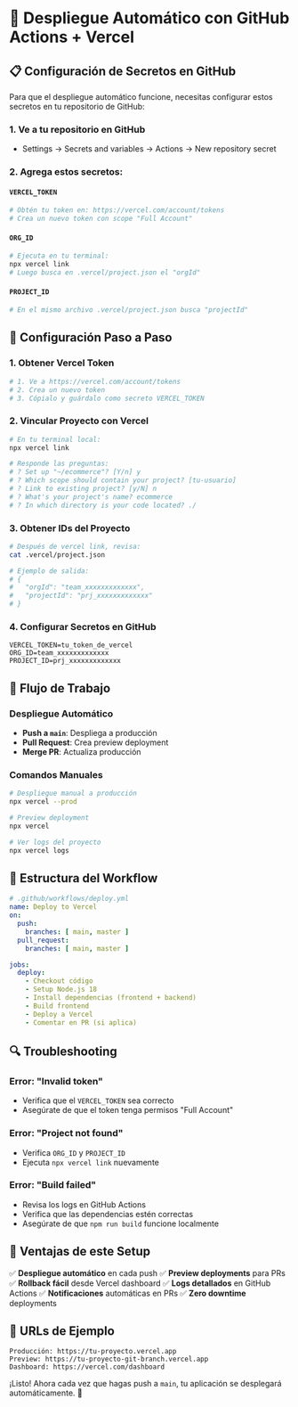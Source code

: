 # 🚀 Despliegue Automático con GitHub Actions + Vercel

## 📋 Configuración de Secretos en GitHub

Para que el despliegue automático funcione, necesitas configurar estos secretos en tu repositorio de GitHub:

### 1. Ve a tu repositorio en GitHub
- Settings → Secrets and variables → Actions → New repository secret

### 2. Agrega estos secretos:

#### `VERCEL_TOKEN`
```bash
# Obtén tu token en: https://vercel.com/account/tokens
# Crea un nuevo token con scope "Full Account"
```

#### `ORG_ID`
```bash
# Ejecuta en tu terminal:
npx vercel link
# Luego busca en .vercel/project.json el "orgId"
```

#### `PROJECT_ID`
```bash
# En el mismo archivo .vercel/project.json busca "projectId"
```

## 🔧 Configuración Paso a Paso

### 1. Obtener Vercel Token
```bash
# 1. Ve a https://vercel.com/account/tokens
# 2. Crea un nuevo token
# 3. Cópialo y guárdalo como secreto VERCEL_TOKEN
```

### 2. Vincular Proyecto con Vercel
```bash
# En tu terminal local:
npx vercel link

# Responde las preguntas:
# ? Set up "~/ecommerce"? [Y/n] y
# ? Which scope should contain your project? [tu-usuario]
# ? Link to existing project? [y/N] n
# ? What's your project's name? ecommerce
# ? In which directory is your code located? ./
```

### 3. Obtener IDs del Proyecto
```bash
# Después de vercel link, revisa:
cat .vercel/project.json

# Ejemplo de salida:
# {
#   "orgId": "team_xxxxxxxxxxxxx",
#   "projectId": "prj_xxxxxxxxxxxxx"
# }
```

### 4. Configurar Secretos en GitHub
```
VERCEL_TOKEN=tu_token_de_vercel
ORG_ID=team_xxxxxxxxxxxxx
PROJECT_ID=prj_xxxxxxxxxxxxx
```

## 🚀 Flujo de Trabajo

### Despliegue Automático
- **Push a `main`**: Despliega a producción
- **Pull Request**: Crea preview deployment
- **Merge PR**: Actualiza producción

### Comandos Manuales
```bash
# Despliegue manual a producción
npx vercel --prod

# Preview deployment
npx vercel

# Ver logs del proyecto
npx vercel logs
```

## 📁 Estructura del Workflow

```yaml
# .github/workflows/deploy.yml
name: Deploy to Vercel
on:
  push:
    branches: [ main, master ]
  pull_request:
    branches: [ main, master ]

jobs:
  deploy:
    - Checkout código
    - Setup Node.js 18
    - Install dependencias (frontend + backend)
    - Build frontend
    - Deploy a Vercel
    - Comentar en PR (si aplica)
```

## 🔍 Troubleshooting

### Error: "Invalid token"
- Verifica que el `VERCEL_TOKEN` sea correcto
- Asegúrate de que el token tenga permisos "Full Account"

### Error: "Project not found"
- Verifica `ORG_ID` y `PROJECT_ID`
- Ejecuta `npx vercel link` nuevamente

### Error: "Build failed"
- Revisa los logs en GitHub Actions
- Verifica que las dependencias estén correctas
- Asegúrate de que `npm run build` funcione localmente

## 🎯 Ventajas de este Setup

✅ **Despliegue automático** en cada push
✅ **Preview deployments** para PRs
✅ **Rollback fácil** desde Vercel dashboard
✅ **Logs detallados** en GitHub Actions
✅ **Notificaciones** automáticas en PRs
✅ **Zero downtime** deployments

## 📱 URLs de Ejemplo

```
Producción: https://tu-proyecto.vercel.app
Preview: https://tu-proyecto-git-branch.vercel.app
Dashboard: https://vercel.com/dashboard
```

¡Listo! Ahora cada vez que hagas push a `main`, tu aplicación se desplegará automáticamente. 🚀